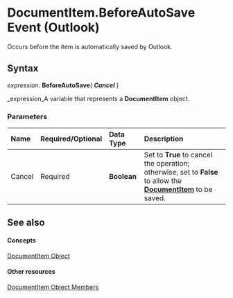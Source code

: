 
# DocumentItem.BeforeAutoSave Event (Outlook)

Occurs before the item is automatically saved by Outlook.


## Syntax

 _expression_. **BeforeAutoSave**( **_Cancel_** )

 _expression_A variable that represents a  **DocumentItem** object.


### Parameters



|**Name**|**Required/Optional**|**Data Type**|**Description**|
|:-----|:-----|:-----|:-----|
|Cancel|Required| **Boolean**|Set to  **True** to cancel the operation; otherwise, set to **False** to allow the **[DocumentItem](7b0a6af0-6632-3ff6-841f-5b081d0d68d8.md)** to be saved.|

## See also


#### Concepts


 [DocumentItem Object](7b0a6af0-6632-3ff6-841f-5b081d0d68d8.md)
#### Other resources


 [DocumentItem Object Members](2c6d563b-39cb-9cb3-3bfe-93fe595325cf.md)
